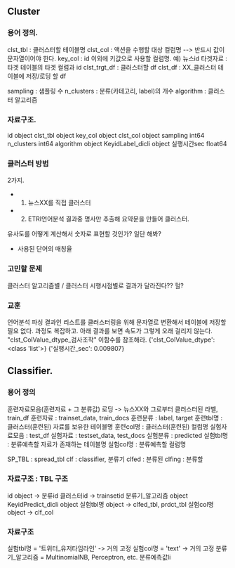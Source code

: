
<!-- #============================================================ -->
## Cluster
<!-- #============================================================ -->

### 용어 정의.

clst_tbl : 클러스터할 테이블명
clst_col : 액션을 수행할 대상 컬럼명 --> 반드시 값이 문자열이어야 한다.
key_col : id 이외에 키값으로 사용할 컬렴명. 예) 뉴스id
타겟자료 : 타겟 테이블의 타겟 컬럼과 id
clst_trgt_df : 클러스터할 df
clst_df : XX_클러스터 테이블에 저장/로딩 할 df

sampling : 샘플링 수
n_clusters : 분류(카테고리, label)의 개수
algorithm : 클러스터 알고리즘


### 자료구조.

id                  object
clst_tbl               object
key_col                object
clst_col               object
sampling              int64
n_clusters            int64
algorithm            object
KeyidLabel_dicli     object
실행시간sec             float64


### 클러스터 방법

2가지.
- 1. 뉴스XX를 직접 클러스터
- 2. ETRI언어분석 결과중 명사만 추출해 요약문을 만들어 클러스터.

유사도를 어떻게 계산해서 숫자로 표현할 것인가? 일단 해봐?
- 사용된 단어의 매칭율

### 고민할 문제

클러스터 알고리즘별 / 클러스터 시행시점별로 결과가 달라진다?? 헐?

### 교훈

언어분석 파싱 결과인 리스트를 클러스터링을 위해 문자열로 변환해서 테이블에
저장할 필요 없다. 과정도 복잡하고.
아래 결과를 보면 속도가 그렇게 오래 걸리지 않는다.
"clst_ColValue_dtype_검사조작" 이함수를 참조해라.
{'clst_ColValue_dtype': <class 'list'>}
{'실행시간_sec': 0.009807}







<!-- #============================================================ -->
## Classifier.
<!-- #============================================================ -->

### 용어 정의

훈련자료모음(훈련자료 + 그 분류값) 로딩 -> 뉴스XX와 그로부터 클러스터된 라벨, train_df
훈련자료 : trainset_data, train_docs
훈련분류 : label, target
훈련tbl명 : 클러스터(훈련된) 자료를 보유한 테이블명
훈련col명 : 클러스터(훈련된) 컬럼명
실험자료모음 : test_df
실험자료 : testset_data, test_docs
실험분류 : predicted
실험tbl명 : 분류예측할 자료가 존재하는 테이블명
실험col명 : 분류예측할 컬럼명

SP_TBL : spread_tbl
clf : classifier, 분류기
clfed : 분류된
clfing : 분류할

### 자료구조 : TBL 구조

id            object  -> 분류id
클러스터id -> trainsetid
분류기_알고리즘       object
KeyidPredict_dicli    object
실험tbl명       object -> clfed_tbl, prdct_tbl
실험col명       object -> clf_col


### 자료구조

실험tbl명 = '트위터_유저타임라인' -> 거의 고정
실험col명 = 'text' -> 거의 고정
분류기_알고리즘 = MultinomialNB, Perceptron, etc.
분류예측값li
